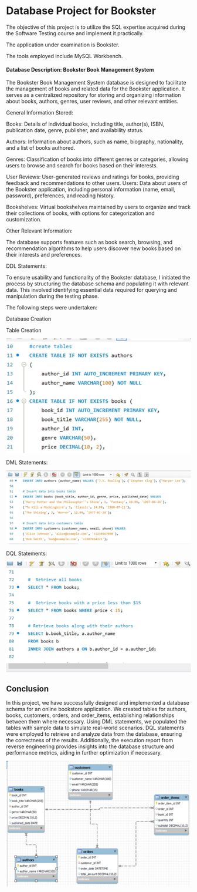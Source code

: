 # Database Project for Bookster

The objective of this project is to utilize the SQL expertise acquired during the Software Testing course and implement it practically. 

The application under examination is Bookster.

The tools employed include MySQL Workbench.



#### Database Description: Bookster Book Management System

The Bookster Book Management System database is designed to facilitate the management of books and related data for the Bookster application. It serves as a centralized repository for storing and organizing information about books, authors, genres, user reviews, and other relevant entities.

General Information Stored:

Books: Details of individual books, including title, author(s), ISBN, publication date, genre, publisher, and availability status.

Authors: Information about authors, such as name, biography, nationality, and a list of books authored.

Genres: Classification of books into different genres or categories, allowing users to browse and search for books based on their interests.

User Reviews: User-generated reviews and ratings for books, providing feedback and recommendations to other users.
Users: Data about users of the Bookster application, including personal information (name, email, password), preferences, and reading history.

Bookshelves: Virtual bookshelves maintained by users to organize and track their collections of books, with options for categorization and customization.

Other Relevant Information:

The database supports features such as book search, browsing, and recommendation algorithms to help users discover new books based on their interests and preferences.

DDL Statements: 

To ensure usability and functionality of the Bookster database, I initiated the process by structuring the database schema and populating it with relevant data. This involved identifying essential data required for querying and manipulation during the testing phase. 

The following steps were undertaken:

Database Creation

Table Creation


![](https://github.com/AlinaRaluca92/mySQL--proiect/blob/main/DDL.JPG)





DML Statements:


![](https://github.com/AlinaRaluca92/mySQL--proiect/blob/main/DML.JPG)


DQL Statements:


![](https://github.com/AlinaRaluca92/mySQL--proiect/blob/main/DQL.JPG)


## Conclusion

In this project, we have successfully designed and implemented a database schema for an online bookstore application.
We created tables for authors, books, customers, orders, and order_items, establishing relationships between them where necessary.
Using DML statements, we populated the tables with sample data to simulate real-world scenarios.
DQL statements were employed to retrieve and analyze data from the database, ensuring the correctness of the results.
Additionally, the execution report from reverse engineering provides insights into the database structure and performance metrics, aiding in further optimization if necessary.


![Execution Report](https://github.com/AlinaRaluca92/mySQL--proiect/blob/main/Capture.JPG)
